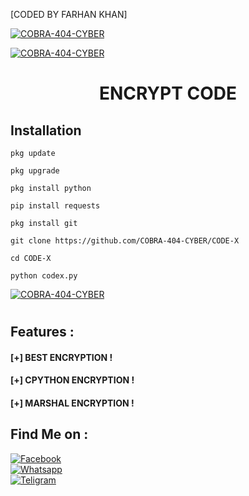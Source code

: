 [CODED BY FARHAN KHAN]

<a href="#"><img title="COBRA-404-CYBER" src="https://k.top4top.io/p_2596pji1e0.jpg"></a>

<a href="#"><img title="COBRA-404-CYBER" src="https://img.shields.io/badge/AUTHOR-FARHAN%20KHAN-red"></a>

<h1 align="center">ENCRYPT CODE</h1>


## <b>Installation</b>

```
pkg update

pkg upgrade

pkg install python

pip install requests

pkg install git

git clone https://github.com/COBRA-404-CYBER/CODE-X

cd CODE-X

python codex.py

```

<a href="#"><img title="COBRA-404-CYBER" src="https://g.top4top.io/p_2619i0aal0.jpg"></a>
<h1 align="center"></h1>

## Features :

#### [+] BEST ENCRYPTION !
#### [+] CPYTHON ENCRYPTION !
#### [+] MARSHAL ENCRYPTION !

## Find Me on :

[![Facebook](https://img.shields.io/badge/Facebook-FARHAN%20KHAN-blue)](https://www.facebook.com/FarhanXTermux?mibextid=ZbWKwL)</br>
[![Whatsapp](https://img.shields.io/badge/WHATSAPP-FARHAN%20KHAN-green)](https://wa.me/+8801838847447?text=)</br>
[![Teligram](https://img.shields.io/badge/TELIGRAM-C08r4-blue)](t.me/C08r4)</br>

